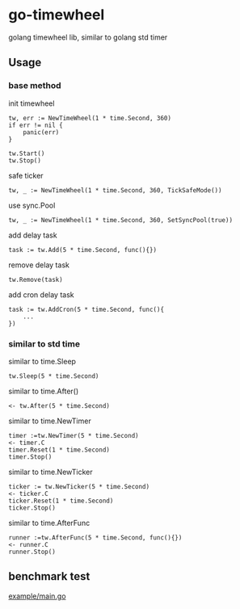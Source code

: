 # go-timewheel

golang timewheel lib, similar to golang std timer

## Usage

### base method

init timewheel

```
tw, err := NewTimeWheel(1 * time.Second, 360)
if err != nil {
    panic(err)
}

tw.Start()
tw.Stop()
```

safe ticker

```
tw, _ := NewTimeWheel(1 * time.Second, 360, TickSafeMode())
```

use sync.Pool

```
tw, _ := NewTimeWheel(1 * time.Second, 360, SetSyncPool(true))
```

add delay task

```
task := tw.Add(5 * time.Second, func(){})
```

remove delay task

```
tw.Remove(task)
```

add cron delay task

```
task := tw.AddCron(5 * time.Second, func(){
    ...
})
```

### similar to std time

similar to time.Sleep

```
tw.Sleep(5 * time.Second)
```

similar to time.After()

```
<- tw.After(5 * time.Second)
```

similar to time.NewTimer

```
timer :=tw.NewTimer(5 * time.Second)
<- timer.C
timer.Reset(1 * time.Second)
timer.Stop()
```

similar to time.NewTicker

```
ticker := tw.NewTicker(5 * time.Second)
<- ticker.C
ticker.Reset(1 * time.Second)
ticker.Stop()
```

similar to time.AfterFunc

```
runner :=tw.AfterFunc(5 * time.Second, func(){})
<- runner.C
runner.Stop()
```

## benchmark test

[example/main.go](example/main.go)
